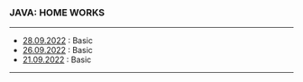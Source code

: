 ### JAVA: HOME WORKS

---

- [28.09.2022](https://github.com/mi444k/Tel-Ran/blob/main/Java%20Basic/HomeWorks/homework3/src/main/java/com/example/App.java) : Basic
- [26.09.2022](https://github.com/mi444k/Tel-Ran/blob/main/Java%20Basic/HomeWorks/homework2/src/main/java/com/example/App.java) : Basic
- [21.09.2022](https://github.com/mi444k/Tel-Ran/blob/main/Java%20Basic/HomeWorks/homework1_and_another/src/main/java/com/example/Main.java) : Basic

---
